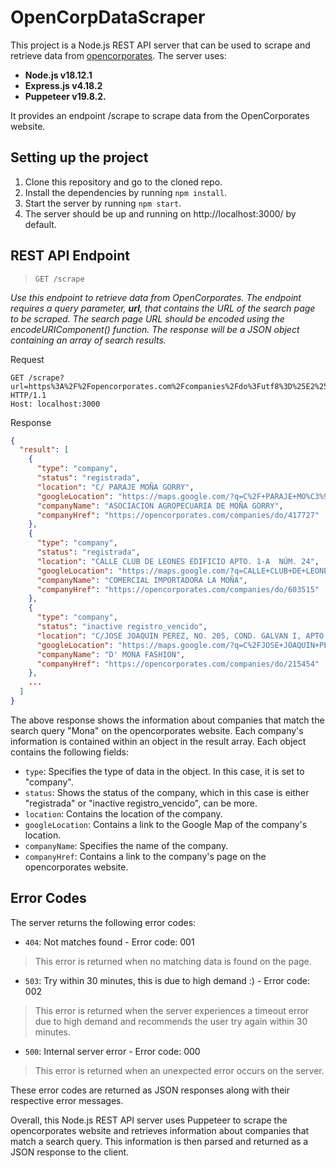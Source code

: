 # OpenCorpDataScraper
This project is a Node.js REST API server that can be used to scrape and retrieve data from [opencorporates](https://opencorporates.com/). 
The server uses:
- **Node.js v18.12.1**
- **Express.js v4.18.2**
- **Puppeteer v19.8.2.** 

It provides an endpoint /scrape to scrape data from the OpenCorporates website.

## Setting up the project
1. Clone this repository and go to the cloned repo.
2. Install the dependencies by running `npm install`.
3. Start the server by running `npm start`.
4. The server should be up and running on http://localhost:3000/ by default.

## REST API Endpoint
> `GET /scrape`

*Use this endpoint to retrieve data from OpenCorporates. The endpoint requires a query parameter, **url**, that contains the URL of the search page to be scraped. The search page URL should be encoded using the encodeURIComponent() function. The response will be a JSON object containing an array of search results.*


Request
```http
GET /scrape?url=https%3A%2F%2Fopencorporates.com%2Fcompanies%2Fdo%3Futf8%3D%25E2%259C%2593%26q%3DMona HTTP/1.1
Host: localhost:3000
```

Response
```json
{
  "result": [
    {
      "type": "company",
      "status": "registrada",
      "location": "C/ PARAJE MOÑA GORRY",
      "googleLocation": "https://maps.google.com/?q=C%2F+PARAJE+MO%C3%91A+GORRY",
      "companyName": "ASOCIACION AGROPECUARIA DE MOÑA GORRY",
      "companyHref": "https://opencorporates.com/companies/do/417727"
    },
    {
      "type": "company",
      "status": "registrada",
      "location": "CALLE CLUB DE LEONES EDIFICIO APTO. 1-A  NÚM. 24",
      "googleLocation": "https://maps.google.com/?q=CALLE+CLUB+DE+LEONES+EDIFICIO+APTO.+1-A++N%C3%9AM.+24",
      "companyName": "COMERCIAL IMPORTADORA LA MOÑA",
      "companyHref": "https://opencorporates.com/companies/do/603515"
    },
    {
      "type": "company",
      "status": "inactive registro_vencido",
      "location": "C/JOSE JOAQUIN PEREZ, NO. 205, COND. GALVAN I, APTO. 501",
      "googleLocation": "https://maps.google.com/?q=C%2FJOSE+JOAQUIN+PEREZ%2C+NO.+205%2C+COND.+GALVAN+I%2C+APTO.+501",
      "companyName": "D' MONA FASHION",
      "companyHref": "https://opencorporates.com/companies/do/215454"
    },
    ...
  ]
}
```

The above response shows the information about companies that match the search query "Mona" on the opencorporates website. Each company's information is contained within an object in the result array. Each object contains the following fields:

- `type`: Specifies the type of data in the object. In this case, it is set to "company".
- `status`: Shows the status of the company, which in this case is either "registrada" or "inactive registro_vencido", can be more.
- `location`: Contains the location of the company.
- `googleLocation`: Contains a link to the Google Map of the company's location.
- `companyName`: Specifies the name of the company.
- `companyHref`: Contains a link to the company's page on the opencorporates website.

## Error Codes
The server returns the following error codes:

- `404`: Not matches found - Error code: 001
> This error is returned when no matching data is found on the page.
- `503`: Try within 30 minutes, this is due to high demand :) - Error code: 002
> This error is returned when the server experiences a timeout error due to high demand and recommends the user try again within 30 minutes.
- `500`: Internal server error - Error code: 000
> This error is returned when an unexpected error occurs on the server.

These error codes are returned as JSON responses along with their respective error messages.

Overall, this Node.js REST API server uses Puppeteer to scrape the opencorporates website and retrieves information about companies that match a search query. This information is then parsed and returned as a JSON response to the client.